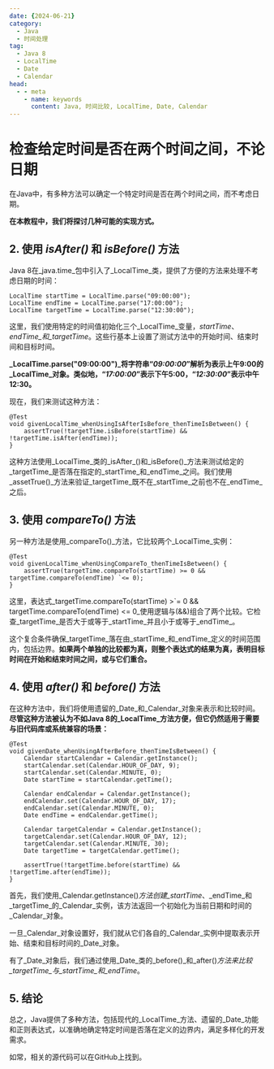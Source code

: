 ```yaml
---
date: {2024-06-21}
category:
  - Java
  - 时间处理
tag:
  - Java 8
  - LocalTime
  - Date
  - Calendar
head:
  - - meta
    - name: keywords
      content: Java, 时间比较, LocalTime, Date, Calendar
---
```


# 检查给定时间是否在两个时间之间，不论日期

在Java中，有多种方法可以确定一个特定时间是否在两个时间之间，而不考虑日期。

**在本教程中，我们将探讨几种可能的实现方式。**

## 2. 使用 _isAfter()_ 和 _isBefore()_ 方法

Java 8在_java.time_包中引入了_LocalTime_类，提供了方便的方法来处理不考虑日期的时间：

```
LocalTime startTime = LocalTime.parse("09:00:00");
LocalTime endTime = LocalTime.parse("17:00:00");
LocalTime targetTime = LocalTime.parse("12:30:00");
```

这里，我们使用特定的时间值初始化三个_LocalTime_变量，_startTime_、_endTime_和_targetTime_。这些行基本上设置了测试方法中的开始时间、结束时间和目标时间。

**_LocalTime.parse("09:00:00")_将字符串“_09:00:00_”解析为表示上午9:00的_LocalTime_对象。类似地，“_17:00:00_”表示下午5:00，“_12:30:00_”表示中午12:30。**

现在，我们来测试这种方法：

```
@Test
void givenLocalTime_whenUsingIsAfterIsBefore_thenTimeIsBetween() {
    assertTrue(!targetTime.isBefore(startTime) && !targetTime.isAfter(endTime));
}
```

这种方法使用_LocalTime_类的_isAfter_()和_isBefore()_方法来测试给定的_targetTime_是否落在指定的_startTime_和_endTime_之间。我们使用_assetTrue()_方法来验证_targetTime_既不在_startTime_之前也不在_endTime_之后。

## 3. 使用 _compareTo()_ 方法

另一种方法是使用_compareTo()_方法，它比较两个_LocalTime_实例：

```
@Test
void givenLocalTime_whenUsingCompareTo_thenTimeIsBetween() {
    assertTrue(targetTime.compareTo(startTime) >= 0 && targetTime.compareTo(endTime) `<= 0);
}
```

这里，表达式_targetTime.compareTo(startTime) >`= 0 && targetTime.compareTo(endTime) <= 0_使用逻辑与(&&)组合了两个比较。它检查_targetTime_是否大于或等于_startTime_并且小于或等于_endTime_。

这个复合条件确保_targetTime_落在由_startTime_和_endTime_定义的时间范围内，包括边界。**如果两个单独的比较都为真，则整个表达式的结果为真，表明目标时间在开始和结束时间之间，或与它们重合。**

## 4. 使用 _after()_ 和 _before()_ 方法

在这种方法中，我们将使用遗留的_Date_和_Calendar_对象来表示和比较时间。**尽管这种方法被认为不如Java 8的_LocalTime_方法方便，但它仍然适用于需要与旧代码库或系统兼容的场景：**

```
@Test
void givenDate_whenUsingAfterBefore_thenTimeIsBetween() {
    Calendar startCalendar = Calendar.getInstance();
    startCalendar.set(Calendar.HOUR_OF_DAY, 9);
    startCalendar.set(Calendar.MINUTE, 0);
    Date startTime = startCalendar.getTime();

    Calendar endCalendar = Calendar.getInstance();
    endCalendar.set(Calendar.HOUR_OF_DAY, 17);
    endCalendar.set(Calendar.MINUTE, 0);
    Date endTime = endCalendar.getTime();

    Calendar targetCalendar = Calendar.getInstance();
    targetCalendar.set(Calendar.HOUR_OF_DAY, 12);
    targetCalendar.set(Calendar.MINUTE, 30);
    Date targetTime = targetCalendar.getTime();

    assertTrue(!targetTime.before(startTime) && !targetTime.after(endTime));
}
```

首先，我们使用_Calendar.getInstance()_方法创建_startTime_、_endTime_和_targetTime_的_Calendar_实例，该方法返回一个初始化为当前日期和时间的_Calendar_对象。

一旦_Calendar_对象设置好，我们就从它们各自的_Calendar_实例中提取表示开始、结束和目标时间的_Date_对象。

有了_Date_对象后，我们通过使用_Date_类的_before()_和_after()_方法来比较_targetTime_与_startTime_和_endTime_。

## 5. 结论

总之，Java提供了多种方法，包括现代的_LocalTime_方法、遗留的_Date_功能和正则表达式，以准确地确定特定时间是否落在定义的边界内，满足多样化的开发需求。

如常，相关的源代码可以在GitHub上找到。